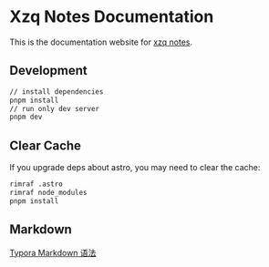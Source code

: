 [xzq notes]: https://mr-xzq.github.io/notes/

# Xzq Notes Documentation

This is the documentation website for [xzq notes][].

## Development

```bash
// install dependencies
pnpm install
// run only dev server
pnpm dev
```

## Clear Cache

If you upgrade deps about astro, you may need to clear the cache:

```bash
rimraf .astro
rimraf node_modules
pnpm install
```

## Markdown

[Typora Markdown 语法](https://support.typora.io/zh/Markdown-Reference/)

